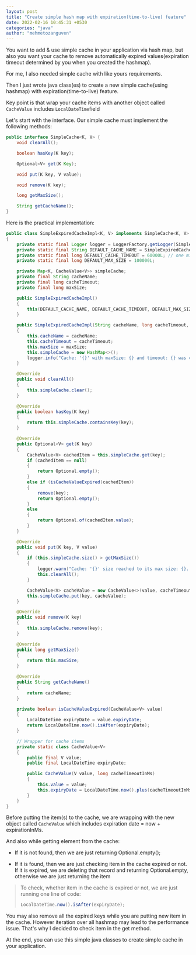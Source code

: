 ```yaml
---
layout: post
title: "Create simple hash map with expiration(time-to-live) feature"
date: 2022-02-16 10:45:31 +0530
categories: "java"
author: "mehmetozanguven"
---
```


You want to add & use simple cache in your application via hash map, but also you want your cache to remove automatically expired values(expiration timeout determined by you when you created the hashmap).

For me, I also needed simple cache with like yours requirements.

Then I just wrote java class(es) to create a new simple cache(using hashmap) with expiration(time-to-live) feature.

Key point is that wrap your cache items with another object called `CacheValue` includes `LocalDateTime`field

Let's start with the interface. Our simple cache must implement the following methods:

```java
public interface SimpleCache<K, V> {
    void clearAll();

    boolean hasKey(K key);

    Optional<V> get(K Key);

    void put(K key, V value);

    void remove(K key);

    long getMaxSize();

    String getCacheName();
}
```

Here is the practical implementation:

```java
public class SimpleExpiredCacheImpl<K, V> implements SimpleCache<K, V>
{
    private static final Logger logger = LoggerFactory.getLogger(SimpleExpiredCacheImpl.class);
    private static final String DEFAULT_CACHE_NAME = SimpleExpiredCacheImpl.class.getSimpleName();
    private static final long DEFAULT_CACHE_TIMEOUT = 60000L; // one min in mis
    private static final long DEFAULT_MAX_SIZE = 100000L;

    private Map<K, CacheValue<V>> simpleCache;
    private final String cacheName;
    private final long cacheTimeout;
    private final long maxSize;

    public SimpleExpiredCacheImpl()
    {
        this(DEFAULT_CACHE_NAME, DEFAULT_CACHE_TIMEOUT, DEFAULT_MAX_SIZE);
    }

    public SimpleExpiredCacheImpl(String cacheName, long cacheTimeout, long maxSize)
    {
        this.cacheName = cacheName;
        this.cacheTimeout = cacheTimeout;
        this.maxSize = maxSize;
        this.simpleCache = new HashMap<>();
        logger.info("Cache: '{}' with maxSize: {} and timeout: {} was created.", cacheName, maxSize, cacheTimeout);
    }

    @Override
    public void clearAll()
    {
        this.simpleCache.clear();
    }

    @Override
    public boolean hasKey(K key)
    {
        return this.simpleCache.containsKey(key);
    }

    @Override
    public Optional<V> get(K key)
    {
        CacheValue<V> cachedItem = this.simpleCache.get(key);
        if (cachedItem == null)
        {
            return Optional.empty();
        }
        else if (isCacheValueExpired(cachedItem))
        {
            remove(key);
            return Optional.empty();
        }
        else
        {
            return Optional.of(cachedItem.value);
        }
    }

    @Override
    public void put(K key, V value)
    {
        if (this.simpleCache.size() > getMaxSize())
        {
            logger.warn("Cache: '{}' size reached to its max size: {}. Clearing the cache", getCacheName(), getMaxSize());
            this.clearAll();
        }

        CacheValue<V> cacheValue = new CacheValue<>(value, cacheTimeout);
        this.simpleCache.put(key, cacheValue);
    }

    @Override
    public void remove(K key)
    {
        this.simpleCache.remove(key);
    }

    @Override
    public long getMaxSize()
    {
        return this.maxSize;
    }

    @Override
    public String getCacheName()
    {
        return cacheName;
    }

    private boolean isCacheValueExpired(CacheValue<V> value)
    {
        LocalDateTime expiryDate = value.expiryDate;
        return LocalDateTime.now().isAfter(expiryDate);
    }

    // Wrapper for cache items
    private static class CacheValue<V>
    {
        public final V value;
        public final LocalDateTime expiryDate;

        public CacheValue(V value, long cacheTimeoutInMs)
        {
            this.value = value;
            this.expiryDate = LocalDateTime.now().plus(cacheTimeoutInMs, ChronoUnit.MILLIS);
        }
    }
}
```

Before putting the item(s) to the cache, we are wrapping with the new object called `CacheValue` which includes expiration date = now + expirationInMs.

And also while getting element from the cache:

- If it is not found, then we are just returning Optional.empty();

- If it is found, then we are just checking item in the cache expired or not. If it is expired, we are deleting that record and returning Optional.empty, otherwise we are just returning the item

> To check, whether item in the cache is expired or not, we are just running one line of code:
>
> ```java
> LocalDateTime.now().isAfter(expiryDate);
> ```

You may also remove all the expired keys while you are putting new item in the cache. However iteration over all hashmap may lead to the performance issue. That's why I decided to check item in the get method.

At the end, you can use this simple java classes to create simple cache in your application.
